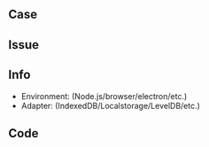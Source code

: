<!-- REMOVE EVERYTHING WRITTEN IN UPPERCASE -->

<!-- IMPORTANT: 
If you have a common question which cannot be solved with a PR, ask it here https://gitter.im/pubkey/rxdb
-->

## Case
<!-- IS IT A BUG OR A REQUEST FOR A NEW FEATURE?-->

## Issue
<!-- DESCRIBE WHY YOU OPEN THIS ISSUE -->

## Info
- Environment: (Node.js/browser/electron/etc.)
- Adapter: (IndexedDB/Localstorage/LevelDB/etc.)

## Code
<!--
  IF YOU HAVE A BUG, WRITE CODE HERE TO REPRODUCE IT.
  BUGS WONT BE TOUCHED BY THE MAINTAINER UNTIL THERE IS SOME CODE!
  
  HERE IS A PLAYGROUND TO DEMONSTRATE: https://www.webpackbin.com/bins/-Kl_UJwIRc7wysOY96PZ
  OR WITHOUT ES6, THIS FIDDLE: https://jsfiddle.net/h8n0awfc/
-->
